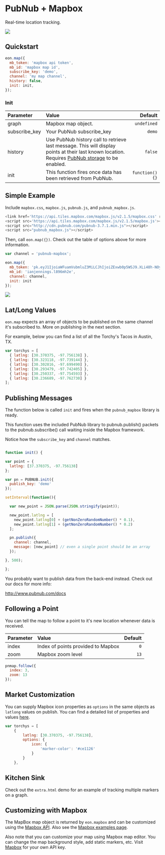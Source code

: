 # PubNub + Mapbox

Real-time location tracking. 

![](http://i.imgur.com/25Zg5YB.gif)

## Quickstart

```js
eon.map({
  mb_token: 'mapbox api token',
  mb_id: 'mapbox map id',
  subscribe_key: 'demo',
  channel: 'my map channel',
  history: false,
  init: init,
});
```

### Init

Parameter | Value | Default
| :------------ |:---------------| -----:|
| graph | Mapbox map object. | ```undefined```
| subscribe_key | Your PubNub subscribe_key | ```demo```
| history | Use PubNub history call to retrieve last message. This will display points at their last known location. Requires [PubNub storage](http://www.pubnub.com/how-it-works/storage-and-playback/) to be enabled. | ```false```
| init | This function fires once data has been retrieved from PubNub.  | ```function(){}```

## Simple Example

Include ```mapbox.css```, ```mapbox.js```, ```pubnub.js```, and ```pubnub_mapbox.js```.

```js
<link href='https://api.tiles.mapbox.com/mapbox.js/v2.1.5/mapbox.css' rel='stylesheet' />
<script src='https://api.tiles.mapbox.com/mapbox.js/v2.1.5/mapbox.js'></script>
<script src="http://cdn.pubnub.com/pubnub-3.7.1.min.js"></script>
<script src="pubnub_mapbox.js"></script>
```

Then, call ```eon.map({})```. Check out the table of options above for more information.

```js
var channel = 'pubnub-mapbox';

eon.map({
  mb_token: 'pk.eyJ1IjoiaWFuamVubmluZ3MiLCJhIjoiZExwb0p5WSJ9.XLi48h-NOyJOCJuu1-h-Jg',
  mb_id: 'ianjennings.l896mh2e',
  channel: channel,
  init: init
});
```

![](http://i.imgur.com/QtJ7E3d.gif)

## Lat/Long Values

```eon.map``` expects an array of objects to be published on the same channel it's subscribed to. More on publishing in the next section.

For example, below you can find a list of all the Torchy's Tacos in Austin, TX.

```js
var torchys = [
  { latlng: [30.370375, -97.756138] },
  { latlng: [30.323118, -97.739144] },
  { latlng: [30.302816, -97.699490] },
  { latlng: [30.293479, -97.742405] },
  { latlng: [30.250337, -97.754593] },
  { latlng: [30.236689, -97.762730] }
];
```

## Publishing Messages

The function below is called ```init``` and fires when the ```pubnub_mapbox``` library is ready.

This function uses the included PubNub library to pubnub.publish() 
packets to the pubnub.subscribe() call waiting inside the 
Mapbox framework. 

Notice how the ```subscribe_key``` and ```channel```  matches.

```js

function init() {

var point = {
  latlng: [37.370375, -97.756138]
};

var pn = PUBNUB.init({
  publish_key: 'demo'
});

setInterval(function(){

  var new_point = JSON.parse(JSON.stringify(point));

  new_point.latlng = [
    new_point.latlng[0] + (getNonZeroRandomNumber() * 0.1),
    new_point.latlng[1] + (getNonZeroRandomNumber() * 0.2)
  ];

  pn.publish({
    channel: channel,
    message: [new_point] // even a single point should be an array
  });

}, 500);

};
```

You probably want to publish data from the back-end instead. 
Check out our docs for more info:

http://www.pubnub.com/docs

## Following a Point

You can tell the map to follow a point to it's new location whenever data is received. 

Parameter | Value | Default
| :------------ |:---------------| -----:|
| index | Index of points provided to Mapbox | ```0```
| zoom | Mapbox zoom level | ```13```

```js
pnmap.follow({
  index: 3,
  zoom: 13
});
```

## Market Customization

You can supply Mapbox icon properties as ```options``` in the same objects as ```latlong``` values on publish. You can find a detailed list of properties and values [here](https://www.mapbox.com/mapbox.js/example/v1.0.0/custom-marker/). 

```js
var torchys = [
    {
        latlng: [30.370375, -97.756138],
        options: {   
            icon: {
                'marker-color': '#ce1126'
            }
        }
    },
```

## Kitchen Sink

Check out the ```extra.html``` demo for an example of tracking multiple markers on a graph.

## Customizing with Mapbox

The MapBox map object is returned by ```eon.mapbox``` and can be customized using the [Mapbox API](https://www.mapbox.com/mapbox.js/api/v3.1.5/). Also see the [Mapbox examples page](https://www.mapbox.com/mapbox.js/example/v1.0.0/).

Also note that you can customize your map using Mapbox map editor. You can change the map background style, add static markers, etc. Visit [Mapbox](https://www.mapbox.com/) for your own API key.
